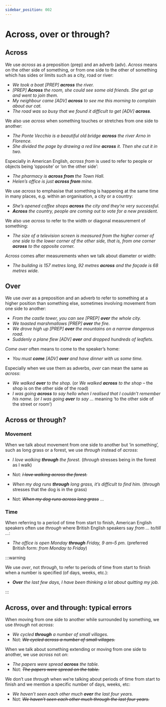 ```yaml
---
sidebar_position: 002
---
```


# Across, over or through?

## Across

We use *across* as a preposition (prep) and an adverb (adv). *Across* means on the other side of something, or from one side to the other of something which has sides or limits such as a city, road or river:

- *We took a boat \[PREP\] **across** the river.*
- *\[PREP\] **Across** the room, she could see some old friends. She got up and went to join them.*
- *My neighbour came \[ADV\] **across** to see me this morning to complain about our cat.*
- *The road was so busy that we found it difficult to get \[ADV\] **across**.*

We also use *across* when something touches or stretches from one side to another:

- *The Ponte Vecchio is a beautiful old bridge **across** the river Arno in Florence.*
- *She divided the page by drawing a red line **across** it. Then she cut it in two.*

Especially in American English, *across from* is used to refer to people or objects being ‘opposite’ or ‘on the other side’:

- *The pharmacy is **across from** the Town Hall.*
- *Helen’s office is just **across from** mine.*

We use *across* to emphasise that something is happening at the same time in many places, e.g. within an organisation, a city or a country:

- *She’s opened coffee shops **across** the city and they’re very successful.*
- ***Across*** *the country, people are coming out to vote for a new president.*

We also use *across* to refer to the width or diagonal measurement of something:

- *The size of a television screen is measured from the higher corner of one side to the lower corner of the other side, that is, from one corner **across** to the opposite corner.*

*Across* comes after measurements when we talk about diameter or width:

- *The building is 157 metres long, 92 metres **across** and the façade is 68 metres wide.*

## Over

We use *over* as a preposition and an adverb to refer to something at a higher position than something else, sometimes involving movement from one side to another:

- *From the castle tower, you can see \[PREP\] **over** the whole city.*
- *We toasted marshmallows \[PREP\] **over** the fire.*
- *We drove high up \[PREP\] **over** the mountains on a narrow dangerous road.*
- *Suddenly a plane flew \[ADV\] **over** and dropped hundreds of leaflets.*

*Come over* often means to come to the speaker’s home:

- *You must **come** \[ADV\] **over** and have dinner with us some time.*

Especially when we use them as adverbs, *over* can mean the same as *across*:

- *We walked **over** to the shop.* (or *We walked **across** to the shop –* the shop is on the other side of the road)
- *I was going **across** to say hello when I realised that I couldn’t remember his name.* (or *I was going **over** to say …* meaning ‘to the other side of the street or room’)

## Across or through?

### Movement

When we talk about movement from one side to another but ‘in something’, such as long grass or a forest, we use *through* instead of *across*:

- *I love walking **through** the forest.* (*through* stresses being in the forest as I walk)
- Not: *~~I love walking across the forest.~~*

- *When my dog runs **through** long grass, it’s difficult to find him.* (*through* stresses that the dog is in the grass)
- Not: *~~When my dog runs across long grass~~* …

### Time

When referring to a period of time from start to finish, American English speakers often use *through* where British English speakers say *from … to/till …*:

- *The office is open Monday **through** Friday, 9 am–5 pm.* (preferred British form: *from Monday to Friday*)

:::warning

We use *over*, not *through*, to refer to periods of time from start to finish when a number is specified (of days, weeks, etc.):

- ***Over*** *the last few days, I have been thinking a lot about quitting my job.*

:::

## Across, over and through: typical errors

When moving from one side to another while surrounded by something, we use *through* not *across*:

- *We cycled **through** a number of small villages.*
- Not: *~~We cycled across a number of small villages.~~*

When we talk about something extending or moving from one side to another, we use *across* not *on*:

- *The papers were spread **across** the table.*
- Not: *~~The papers were spread on the table.~~*

We don’t use *through* when we’re talking about periods of time from start to finish and we mention a specific number of days, weeks, etc:

- *We haven’t seen each other much **over** the last four years.*
- Not: *~~We haven’t seen each other much through the last four years.~~*
